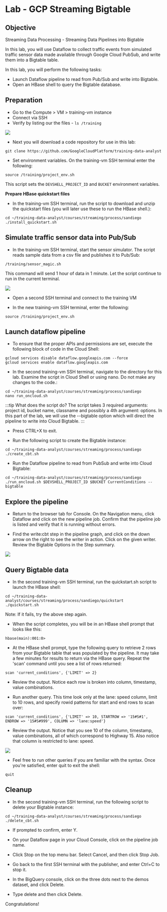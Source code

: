 # Lab - GCP Streaming Bigtable

## Objective

Streaming Data Processing - Streaming Data Pipelines into Bigtable

In this lab, you will use Dataflow to collect traffic events from simulated traffic sensor data made available through Google Cloud PubSub, and write them into a Bigtable table.

In this lab, you will perform the following tasks:

-   Launch Dataflow pipeline to read from Pub/Sub and write into Bigtable.
-   Open an HBase shell to query the Bigtable database.

## Preparation

- Go to the Compute > VM > training-vm instance
- Connect via SSH
- Verify by listing our the files - `ls /training`
 
![](https://user-images.githubusercontent.com/62965911/214003366-93f23160-3465-4460-b07e-7c50fcf978a7.png)

- Next you will download a code repository for use in this lab:

```
git clone https://github.com/GoogleCloudPlatform/training-data-analyst
```

- Set environment variables. On the training-vm SSH terminal enter the following:

```
source /training/project_env.sh
```

This script sets the `DEVSHELL_PROJECT_ID` and `BUCKET` environment variables.

**Prepare HBase quickstart files**

- In the training-vm SSH terminal, run the script to download and unzip the quickstart files (you will later use these to run the HBase shell.):

```
cd ~/training-data-analyst/courses/streaming/process/sandiego
./install_quickstart.sh
```

## Simulate traffic sensor data into Pub/Sub

- In the training-vm SSH terminal, start the sensor simulator. The script reads sample data from a csv file and publishes it to Pub/Sub:

```
/training/sensor_magic.sh
```

This command will send 1 hour of data in 1 minute. Let the script continue to run in the current terminal.

![](https://user-images.githubusercontent.com/62965911/214003254-7bc4d980-3538-49cf-a95a-9298142ffa7a.png)

- Open a second SSH terminal and connect to the training VM

- In the new training-vm SSH terminal, enter the following:

```
source /training/project_env.sh
```

## Launch dataflow pipeline

- To ensure that the proper APIs and permissions are set, execute the following block of code in the Cloud Shell:

```
gcloud services disable dataflow.googleapis.com --force
gcloud services enable dataflow.googleapis.com
```

- In the second training-vm SSH terminal, navigate to the directory for this lab. Examine the script in Cloud Shell or using nano. Do not make any changes to the code.:

```
cd ~/training-data-analyst/courses/streaming/process/sandiego
nano run_oncloud.sh
```

:::tip What does the script do?
The script takes 3 required arguments: project id, bucket name, classname and possibly a 4th argument: options. In this part of the lab, we will use the --bigtable option which will direct the pipeline to write into Cloud Bigtable.
:::

- Press CTRL+X to exit.

- Run the following script to create the Bigtable instance:

```
cd ~/training-data-analyst/courses/streaming/process/sandiego
./create_cbt.sh
```

- Run the Dataflow pipeline to read from PubSub and write into Cloud Bigtable:

```
cd ~/training-data-analyst/courses/streaming/process/sandiego
./run_oncloud.sh $DEVSHELL_PROJECT_ID $BUCKET CurrentConditions --bigtable
```

## Explore the pipeline

- Return to the browser tab for Console. On the Navigation menu, click Dataflow and click on the new pipeline job. Confirm that the pipeline job is listed and verify that it is running without errors.

- Find the write:cbt step in the pipeline graph, and click on the down arrow on the right to see the writer in action. Click on the given writer. Review the Bigtable Options in the Step summary.

![](https://user-images.githubusercontent.com/62965911/214003190-d9bc852f-22a2-4808-8ef3-b78ee9358695.png)

## Query Bigtable data

- In the second training-vm SSH terminal, run the quickstart.sh script to launch the HBase shell:

```
cd ~/training-data-analyst/courses/streaming/process/sandiego/quickstart
./quickstart.sh
```

Note: If it fails, try the above step again.

- When the script completes, you will be in an HBase shell prompt that looks like this:

```
hbase(main):001:0>
```

- At the HBase shell prompt, type the following query to retrieve 2 rows from your Bigtable table that was populated by the pipeline. It may take a few minutes for results to return via the HBase query. Repeat the 'scan' command until you see a list of rows returned:

```
scan 'current_conditions', {'LIMIT' => 2}
```

- Review the output. Notice each row is broken into column, timestamp, value combinations.

- Run another query. This time look only at the lane: speed column, limit to 10 rows, and specify rowid patterns for start and end rows to scan over:

```
scan 'current_conditions', {'LIMIT' => 10, STARTROW => '15#S#1', ENDROW => '15#S#999', COLUMN => 'lane:speed'}
```

- Review the output. Notice that you see 10 of the column, timestamp, value combinations, all of which correspond to Highway 15. Also notice that column is restricted to lane: speed.

![](https://user-images.githubusercontent.com/62965911/214003216-b381f392-96b3-4cc0-8311-8ec470df26da.png)

- Feel free to run other queries if you are familiar with the syntax. Once you're satisfied, enter quit to exit the shell:

```
quit
```

## Cleanup

- In the second training-vm SSH terminal, run the following script to delete your Bigtable instance:

```
cd ~/training-data-analyst/courses/streaming/process/sandiego
./delete_cbt.sh
```

- If prompted to confirm, enter Y.

- On your Dataflow page in your Cloud Console, click on the pipeline job name.

- Click Stop on the top menu bar. Select Cancel, and then click Stop Job.

- Go back to the first SSH terminal with the publisher, and enter Ctrl+C to stop it.

- In the BigQuery console, click on the three dots next to the demos dataset, and click Delete.

- Type delete and then click Delete.

Congratulations!